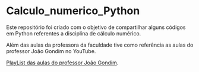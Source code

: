 # Calculo_numerico_Python
Este repositório foi criado com o objetivo de compartilhar alguns códigos em Python referentes a disciplina de cálculo numérico.

Além das aulas da professora da faculdade tive como referência as aulas do professor João Gondim no YouTube.

[PlayList das aulas do professor João Gondim](https://youtube.com/playlist?list=PLsfUsqON-YybXUTyvm_xy8J8VpHRvpG_z).
